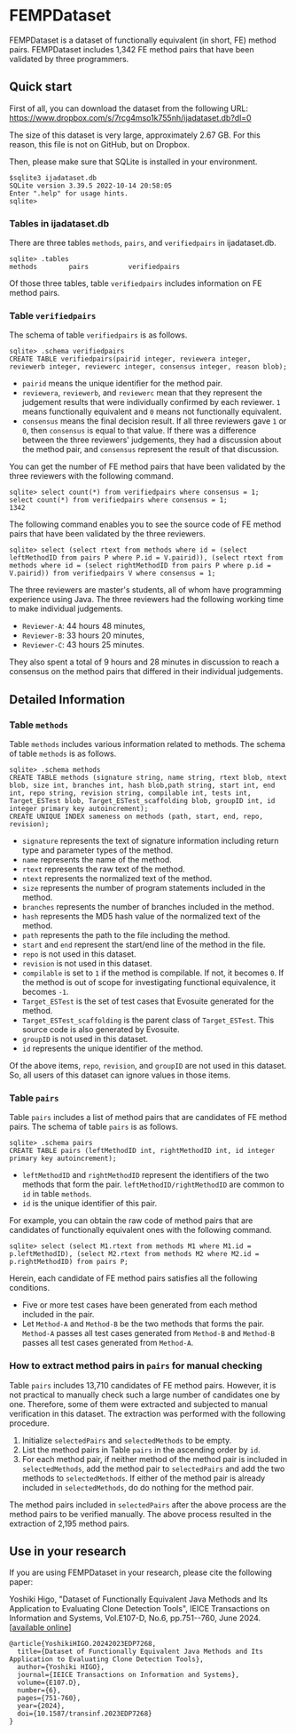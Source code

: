 # FEMPDataset

FEMPDataset is a dataset of functionally equivalent (in short, FE) method pairs.
FEMPDataset includes 1,342 FE method pairs that have been validated by three programmers.


## Quick start

First of all, you can download the dataset from the following URL:
https://www.dropbox.com/s/7rcg4mso1k755nh/ijadataset.db?dl=0

The size of this dataset is very large, approximately 2.67 GB. For this reason, this file is not on GitHub, but on Dropbox.

Then, please make sure that SQLite is installed in your environment.
```shell-session
$sqlite3 ijadataset.db
SQLite version 3.39.5 2022-10-14 20:58:05
Enter ".help" for usage hints.
sqlite>
```

### Tables in ijadataset.db

There are three tables `methods`, `pairs`, and `verifiedpairs` in ijadataset.db.
```shell-session
sqlite> .tables
methods        pairs          verifiedpairs
```

Of those three tables, table `verifiedpairs` includes information on FE method pairs.


### Table `verifiedpairs`

The schema of table `verifiedpairs` is as follows.

```shell-session
sqlite> .schema verifiedpairs
CREATE TABLE verifiedpairs(pairid integer, reviewera integer, reviewerb integer, reviewerc integer, consensus integer, reason blob);
```

- `pairid` means the unique identifier for the method pair.
- `reviewera`, `reviewerb`, and `reviewerc` mean that they represent the judgement results that were individually confirmed by each reviewer. `1` means functionally equivalent and `0` means not functionally equivalent.
- `consensus` means the final decision result. If all three reviewers gave `1` or `0`, then `consensus` is equal to that value. If there was a difference between the three reviewers' judgements, they had a discussion about the method pair, and `consensus` represent the result of that discussion.

You can get the number of FE method pairs that have been validated by the three reviewers with the following command.

```shell-session
sqlite> select count(*) from verifiedpairs where consensus = 1;
select count(*) from verifiedpairs where consensus = 1;
1342
```

The following command enables you to see the source code of FE method pairs that have been validated by the three reviewers.

```shell-session
sqlite> select (select rtext from methods where id = (select leftMethodID from pairs P where P.id = V.pairid)), (select rtext from methods where id = (select rightMethodID from pairs P where p.id = V.pairid)) from verifiedpairs V where consensus = 1;
```

The three reviewers are master's students, all of whom have programming experience using Java.
The three reviewers had the following working time to make individual judgements.
- `Reviewer-A`: 44 hours 48 minutes,
- `Reviewer-B`: 33 hours 20 minutes,
- `Reviewer-C`: 43 hours 25 minutes.

They also spent a total of 9 hours and 28 minutes in discussion to reach a consensus on the method pairs that differed in their individual judgements.

## Detailed Information

### Table `methods`

Table `methods` includes various information related to methods.
The schema of table `methods` is as follows.

```shell-session
sqlite> .schema methods
CREATE TABLE methods (signature string, name string, rtext blob, ntext blob, size int, branches int, hash blob,path string, start int, end int, repo string, revision string, compilable int, tests int, Target_ESTest blob, Target_ESTest_scaffolding blob, groupID int, id integer primary key autoincrement);
CREATE UNIQUE INDEX sameness on methods (path, start, end, repo, revision);
```

- `signature` represents the text of signature information including return type and parameter types of the method.
- `name` represents the name of the method.
- `rtext` represents the raw text of the method.
- `ntext` represents the normalized text of the method.
- `size` represents the number of program statements included in the method.
- `branches` represents the number of branches included in the method.
- `hash` represents the MD5 hash value of the normalized text of the method.
- `path` represents the path to the file including the method.
- `start` and `end` represent the start/end line of the method in the file.
- `repo` is not used in this dataset.
- `revision` is not used in this dataset.
- `compilable` is set to `1` if the method is compilable. If not, it becomes `0`. If the method is out of scope for investigating functional equivalence, it becomes `-1`.
- `Target_ESTest` is the set of test cases that Evosuite generated for the method.
- `Target_ESTest_scaffolding` is the parent class of `Target_ESTest`. This source code is also generated by Evosuite.
- `groupID` is not used in this dataset.
- `id` represents the unique identifier of the method.

Of the above items, `repo`, `revision`, and `groupID` are not used in this dataset.
So, all users of this dataset can ignore values in those items.


### Table `pairs`

Table `pairs` includes a list of method pairs that are candidates of FE method pairs.
The schema of table `pairs` is as follows.

```shell-session
sqlite> .schema pairs
CREATE TABLE pairs (leftMethodID int, rightMethodID int, id integer primary key autoincrement);
```

- `leftMethodID` and `rightMethodID` represent the identifiers of the two methods that form the pair. `leftMethodID/rightMethodID` are common to `id` in table `methods`.
- `id` is the unique identifier of this pair.

For example, you can obtain the raw code of method pairs that are candidates of functionally equivalent ones with the following command.

```shell-session
sqlite> select (select M1.rtext from methods M1 where M1.id = p.leftMethodID), (select M2.rtext from methods M2 where M2.id = p.rightMethodID) from pairs P;
```

Herein, each candidate of FE method pairs satisfies all the following conditions.
- Five or more test cases have been generated from each method included in the pair.
- Let `Method-A` and `Method-B` be the two methods that forms the pair. `Method-A` passes all test cases generated from `Method-B` and `Method-B` passes all test cases generated from `Method-A`.


### How to extract method pairs in `pairs` for manual checking

Table `pairs` includes 13,710 candidates of FE method pairs.
However, it is not practical to manually check such a large number of candidates one by one.
Therefore, some of them were extracted and subjected to manual verification in this dataset.
The extraction was performed with the following procedure.

1. Initialize `selectedPairs` and `selectedMethods` to be empty.
2. List the method pairs in Table `pairs` in the ascending order by `id`.
3. For each method pair, if neither method of the method pair is included in `selectedMethods`, add the method pair to `selectedPairs` and add the two methods to `selectedMethods`. If either of the method pair is already included in `selectedMethods`, do do nothing for the method pair.

The method pairs included in `selectedPairs` after the above process are the method pairs to be verified manually.
The above process resulted in the extraction of 2,195 method pairs.

## Use in your research

If you are using FEMPDataset in your research, please cite the following paper:

Yoshiki Higo, "Dataset of Functionally Equivalent Java Methods and Its Application to Evaluating Clone Detection Tools", IEICE Transactions on Information and Systems, Vol.E107-D, No.6, pp.751--760, June 2024. [[available online](https://doi.org/10.1587/transinf.2023EDP7268)]
```
@article{YoshikiHIGO.20242023EDP7268,
  title={Dataset of Functionally Equivalent Java Methods and Its Application to Evaluating Clone Detection Tools},
  author={Yoshiki HIGO},
  journal={IEICE Transactions on Information and Systems},
  volume={E107.D},
  number={6},
  pages={751-760},
  year={2024},
  doi={10.1587/transinf.2023EDP7268}
}
```
